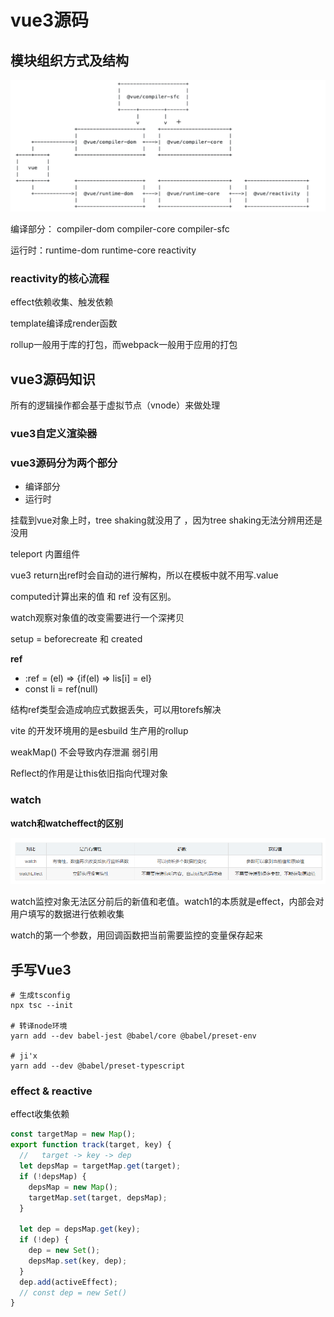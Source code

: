 # vue3源码

## 模块组织方式及结构

<img src="images/image-20221013222712852.png" alt="image-20221013222712852" style="zoom: 67%;" />

编译部分： compiler-dom 	compiler-core	compiler-sfc

运行时：runtime-dom	runtime-core	reactivity

### reactivity的核心流程

effect依赖收集、触发依赖

 template编译成render函数

rollup一般用于库的打包，而webpack一般用于应用的打包

## vue3源码知识

所有的逻辑操作都会基于虚拟节点（vnode）来做处理

### vue3自定义渲染器

### vue3源码分为两个部分

- 编译部分
- 运行时

挂载到vue对象上时，tree shaking就没用了 ，因为tree shaking无法分辨用还是没用 

teleport 内置组件

vue3 return出ref时会自动的进行解构，所以在模板中就不用写.value

computed计算出来的值 和 ref 没有区别。

watch观察对象值的改变需要进行一个深拷贝

setup = beforecreate 和 created

**ref**

- :ref = (el) => {if(el) => lis[i] = el}
- const li = ref(null)

结构ref类型会造成响应式数据丢失，可以用torefs解决  

vite 的开发环境用的是esbuild 生产用的rollup

weakMap() 不会导致内存泄漏 弱引用

Reflect的作用是让this依旧指向代理对象

### watch

**watch和watcheffect的区别**

![](images/image-20220726222630858.png)

watch监控对象无法区分前后的新值和老值。watch1的本质就是effect，内部会对用户填写的数据进行依赖收集

watch的第一个参数，用回调函数把当前需要监控的变量保存起来

## 手写Vue3

```shell
# 生成tsconfig
npx tsc --init

# 转译node环境
yarn add --dev babel-jest @babel/core @babel/preset-env

# ji'x
yarn add --dev @babel/preset-typescript
```

### effect & reactive 

effect收集依赖

```javascript
const targetMap = new Map();
export function track(target, key) {
  //   target -> key -> dep
  let depsMap = targetMap.get(target);
  if (!depsMap) {
    depsMap = new Map();
    targetMap.set(target, depsMap);
  }

  let dep = depsMap.get(key);
  if (!dep) {
    dep = new Set();
    depsMap.set(key, dep);
  }
  dep.add(activeEffect);
  // const dep = new Set()
}
```

